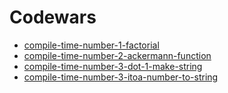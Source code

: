 # Codewars
- [compile-time-number-1-factorial](https://www.codewars.com/kata/compile-time-number-1-factorial)
- [compile-time-number-2-ackermann-function](https://www.codewars.com/kata/compile-time-number-2-ackermann-function)
- [compile-time-number-3-dot-1-make-string](https://www.codewars.com/kata/compile-time-number-3-dot-1-make-string)
- [compile-time-number-3-itoa-number-to-string](https://www.codewars.com/kata/compile-time-number-3-itoa-number-to-string)
